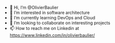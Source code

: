 - 👋 Hi, I’m @OlivierBaulier
- 👀 I’m interested in software architecture
- 🌱 I’m currently learning DevOps and Cloud
- 💞️ I’m looking to collaborate on interesting projects
- 📫 How to reach me on Linkedin at https://www.linkedin.com/in/olivierbaulier/

<!---
OlivierBaulier/OlivierBaulier is a ✨ special ✨ repository because its `README.md` (this file) appears on your GitHub profile.
You can click the Preview link to take a look at your changes.
--->

